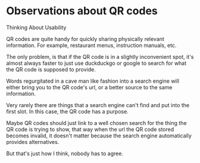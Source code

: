 # Observations about QR codes

Thinking About Usability

QR codes are quite handy for quickly sharing physically relevant information. For example, restaurant menus, instruction manuals, etc.

The only problem, is that if the QR code is in a slightly inconvenient spot, it's almost always faster to just use duckduckgo or google to search for what the QR code is supposed to provide.

Words regurgitated in a cave man like fashion into a search engine will either bring you to the QR code's url, or a better source to the same information.

Very rarely there are things that a search engine can't find and put into the first slot. In this case, the QR code has a purpose.

Maybe QR codes should just link to a well chosen search for the thing the QR code is trying to show, that way when the url the QR code stored becomes invalid, it doesn't matter because the search engine automatically provides alternatives.

But that's just how I think, nobody has to agree.
